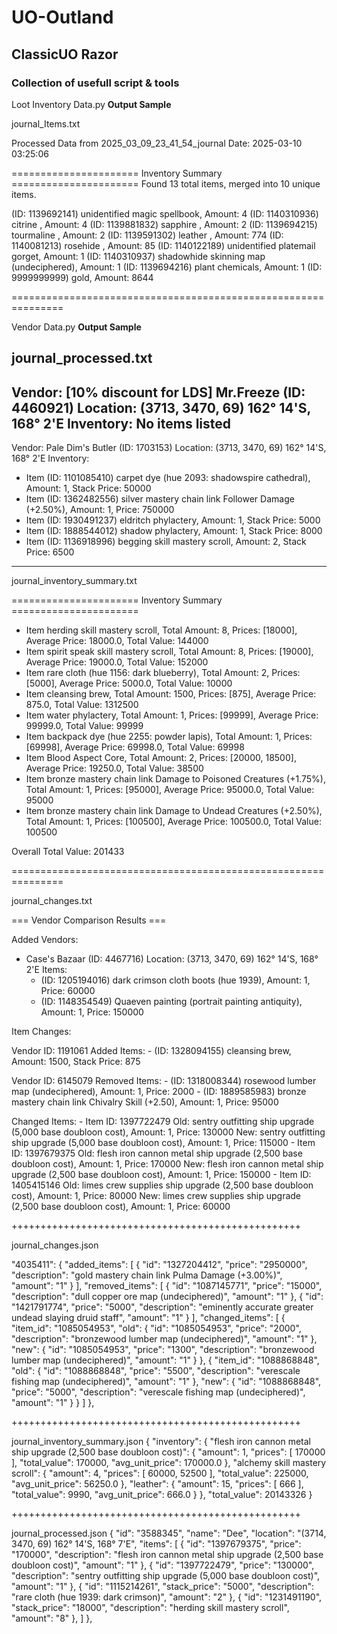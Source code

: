 # UO-Outland
## ClassicUO Razor
### Collection of usefull script & tools

Loot Inventory Data.py     **Output Sample**

journal_Items.txt

Processed Data from 2025_03_09_23_41_54_journal
Date: 2025-03-10 03:25:06

====================== Inventory Summary ======================
Found 13 total items, merged into 10 unique items.

(ID: 1139692141)  unidentified magic spellbook, Amount: 4
(ID: 1140310936)  citrine , Amount: 4
(ID: 1139881832)  sapphire , Amount: 2
(ID: 1139694215)  tourmaline , Amount: 2
(ID: 1139591302)  leather , Amount: 774
(ID: 1140081213)  rosehide , Amount: 85
(ID: 1140122189)  unidentified platemail gorget, Amount: 1
(ID: 1140310937)  shadowhide skinning map (undeciphered), Amount: 1
(ID: 1139694216)  plant chemicals, Amount: 1
(ID: 9999999999)  gold, Amount: 8644

===============================================================

Vendor Data.py     **Output Sample**

journal_processed.txt
--------------------------------------------------
Vendor: [10% discount for LDS] Mr.Freeze (ID: 4460921)
Location: (3713, 3470, 69) 162° 14'S, 168° 2'E
Inventory:
  No items listed
--------------------------------------------------
Vendor: Pale Dim's Butler (ID: 1703153)
Location: (3713, 3470, 69) 162° 14'S, 168° 2'E
Inventory:
  - Item (ID: 1101085410) carpet dye (hue 2093: shadowspire cathedral), Amount: 1, Stack Price: 50000
  - Item (ID: 1362482556) silver mastery chain link Follower Damage (+2.50%), Amount: 1, Price: 750000
  - Item (ID: 1930491237) eldritch phylactery, Amount: 1, Stack Price: 5000
  - Item (ID: 1888544012) shadow phylactery, Amount: 1, Stack Price: 8000
  - Item (ID: 1136918996) begging skill mastery scroll, Amount: 2, Stack Price: 6500
--------------------------------------------------

journal_inventory_summary.txt

====================== Inventory Summary ======================

- Item herding skill mastery scroll, Total Amount: 8, Prices: [18000], Average Price: 18000.0, Total Value: 144000
- Item spirit speak skill mastery scroll, Total Amount: 8, Prices: [19000], Average Price: 19000.0, Total Value: 152000
- Item rare cloth (hue 1156: dark blueberry), Total Amount: 2, Prices: [5000], Average Price: 5000.0, Total Value: 10000
- Item cleansing brew, Total Amount: 1500, Prices: [875], Average Price: 875.0, Total Value: 1312500
- Item water phylactery, Total Amount: 1, Prices: [99999], Average Price: 99999.0, Total Value: 99999
- Item backpack dye (hue 2255: powder lapis), Total Amount: 1, Prices: [69998], Average Price: 69998.0, Total Value: 69998
- Item Blood Aspect Core, Total Amount: 2, Prices: [20000, 18500], Average Price: 19250.0, Total Value: 38500
- Item bronze mastery chain link Damage to Poisoned Creatures (+1.75%), Total Amount: 1, Prices: [95000], Average Price: 95000.0, Total Value: 95000
- Item bronze mastery chain link Damage to Undead Creatures (+2.50%), Total Amount: 1, Prices: [100500], Average Price: 100500.0, Total Value: 100500

Overall Total Value: 201433

===============================================================

journal_changes.txt

=== Vendor Comparison Results ===

Added Vendors:
  - Case's Bazaar (ID: 4467716)
    Location: (3713, 3470, 69) 162° 14'S, 168° 2'E
    Items:
      - (ID: 1205194016) dark crimson cloth boots (hue 1939), Amount: 1, Price: 60000
      - (ID: 1148354549) Quaeven painting (portrait painting antiquity), Amount: 1, Price: 150000

Item Changes:

  Vendor ID: 1191061
    Added Items:
      - (ID: 1328094155) cleansing brew, Amount: 1500, Stack Price: 875

  Vendor ID: 6145079
    Removed Items:
      - (ID: 1318008344) rosewood lumber map (undeciphered), Amount: 1, Price: 2000
      - (ID: 1889585983) bronze mastery chain link Chivalry Skill (+2.50), Amount: 1, Price: 95000

 Changed Items:
      - Item ID: 1397722479
        Old: sentry outfitting ship upgrade (5,000 base doubloon cost), Amount: 1, Price: 130000
        New: sentry outfitting ship upgrade (5,000 base doubloon cost), Amount: 1, Price: 115000
      - Item ID: 1397679375
        Old: flesh iron cannon metal ship upgrade (2,500 base doubloon cost), Amount: 1, Price: 170000
        New: flesh iron cannon metal ship upgrade (2,500 base doubloon cost), Amount: 1, Price: 150000
      - Item ID: 1405415146
        Old: limes crew supplies ship upgrade (2,500 base doubloon cost), Amount: 1, Price: 80000
        New: limes crew supplies ship upgrade (2,500 base doubloon cost), Amount: 1, Price: 60000

++++++++++++++++++++++++++++++++++++++++++++++++++

journal_changes.json

"4035411": {
            "added_items": [
                {
                    "id": "1327204412",
                    "price": "2950000",
                    "description": "gold mastery chain link Pulma Damage (+3.00%)",
                    "amount": "1"
                }
            ],
            "removed_items": [
                {
                    "id": "1087145771",
                    "price": "15000",
                    "description": "dull copper ore map (undeciphered)",
                    "amount": "1"
                },
                {
                    "id": "1421791774",
                    "price": "5000",
                    "description": "eminently accurate greater undead slaying druid staff",
                    "amount": "1"
                }
            ],
            "changed_items": [
                {
                    "item_id": "1085054953",
                    "old": {
                        "id": "1085054953",
                        "price": "2000",
                        "description": "bronzewood lumber map (undeciphered)",
                        "amount": "1"
                    },
                    "new": {
                        "id": "1085054953",
                        "price": "1300",
                        "description": "bronzewood lumber map (undeciphered)",
                        "amount": "1"
                    }
                },
                {
                    "item_id": "1088868848",
                    "old": {
                        "id": "1088868848",
                        "price": "5500",
                        "description": "verescale fishing map (undeciphered)",
                        "amount": "1"
                    },
                    "new": {
                        "id": "1088868848",
                        "price": "5000",
                        "description": "verescale fishing map (undeciphered)",
                        "amount": "1"
                    }
                }
            ]
        },

++++++++++++++++++++++++++++++++++++++++++++++++++

journal_inventory_summary.json
{
    "inventory": {
        "flesh iron cannon metal ship upgrade (2,500 base doubloon cost)": {
            "amount": 1,
            "prices": [
                170000
            ],
            "total_value": 170000,
            "avg_unit_price": 170000.0
        },
        "alchemy skill mastery scroll": {
            "amount": 4,
            "prices": [
                60000,
                52500
            ],
            "total_value": 225000,
            "avg_unit_price": 56250.0
        },
                "leather": {
            "amount": 15,
            "prices": [
                666
            ],
            "total_value": 9990,
            "avg_unit_price": 666.0
        }
    },
    "total_value": 20143326
}

++++++++++++++++++++++++++++++++++++++++++++++++++

journal_processed.json
{
        "id": "3588345",
        "name": "Dee",
        "location": "(3714, 3470, 69) 162° 14'S, 168° 7'E",
        "items": [
            {
                "id": "1397679375",
                "price": "170000",
                "description": "flesh iron cannon metal ship upgrade (2,500 base doubloon cost)",
                "amount": "1"
            },
            {
                "id": "1397722479",
                "price": "130000",
                "description": "sentry outfitting ship upgrade (5,000 base doubloon cost)",
                "amount": "1"
            },
            {
                "id": "1115214261",
                "stack_price": "5000",
                "description": "rare cloth (hue 1939: dark crimson)",
                "amount": "2"
            },
            {
                "id": "1231491190",
                "stack_price": "18000",
                "description": "herding skill mastery scroll",
                "amount": "8"
            },
         ]
    },